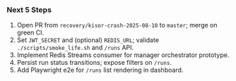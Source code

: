 ### Next 5 Steps

1) Open PR from `recovery/kisor-crash-2025-08-10` to `master`; merge on green CI.
2) Set `JWT_SECRET` and (optional) `REDIS_URL`; validate `./scripts/smoke_life.sh` and `/runs` API.
3) Implement Redis Streams consumer for manager orchestrator prototype.
4) Persist run status transitions; expose filters on `/runs`.
5) Add Playwright e2e for `/runs` list rendering in dashboard.
